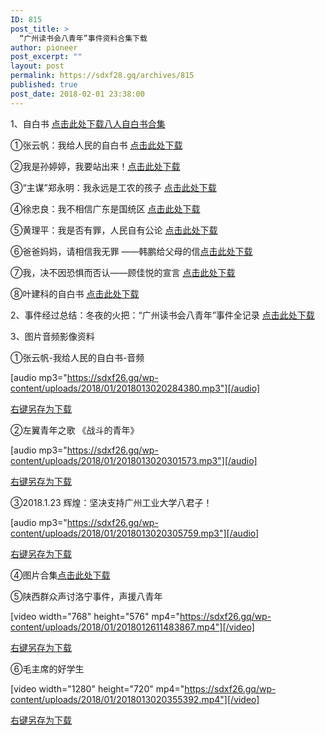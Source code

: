 ```yaml
---
ID: 815
post_title: >
  “广州读书会八青年”事件资料合集下载
author: pioneer
post_excerpt: ""
layout: post
permalink: https://sdxf28.gq/archives/815
published: true
post_date: 2018-02-01 23:38:00
---
```

1、自白书 <a href="https://sdxf26.gq/wp-content/uploads/2018/01/2018013021174519.zip">点击此处下载八人自白书合集</a>

①张云帆：我给人民的自白书 <a href="https://sdxf26.gq/wp-content/uploads/2018/01/2018013020220360.pdf">点击此处下载</a>

②我是孙婷婷，我要站出来！<a href="https://sdxf26.gq/wp-content/uploads/2018/01/2018013020224739.pdf">点击此处下载</a>

③“主谋”郑永明：我永远是工农的孩子 <a href="https://sdxf26.gq/wp-content/uploads/2018/01/2018013020231597.pdf">点击此处下载</a>

④徐忠良：我不相信广东是国统区 <a href="https://sdxf26.gq/wp-content/uploads/2018/01/2018013020234638.pdf">点击此处下载</a>

⑤黄理平：我是否有罪，人民自有公论 <a href="https://sdxf26.gq/wp-content/uploads/2018/01/2018013020240376.pdf">点击此处下载</a>

⑥爸爸妈妈，请相信我无罪 ——韩鹏给父母的信<a href="https://sdxf26.gq/wp-content/uploads/2018/01/2018013020252485.pdf">点击此处下载</a>

⑦我，决不因恐惧而否认——顾佳悦的宣言 <a href="https://sdxf26.gq/wp-content/uploads/2018/01/2018013020242736.pdf">点击此处下载</a>

⑧叶建科的自白书 <a href="https://sdxf26.gq/wp-content/uploads/2018/01/2018013020260196.pdf">点击此处下载</a>

2、事件经过总结：冬夜的火把：“广州读书会八青年”事件全记录 <a href="https://sdxf26.gq/wp-content/uploads/2018/01/2018013023043446.pdf">点击此处下载</a>

3、图片音频影像资料

①张云帆-我给人民的自白书-音频

[audio mp3="https://sdxf26.gq/wp-content/uploads/2018/01/2018013020284380.mp3"][/audio]

<a href="https://sdxf26.gq/wp-content/uploads/2018/01/2018013020284380.mp3">右键另存为下载</a>

②左翼青年之歌 《战斗的青年》

[audio mp3="https://sdxf26.gq/wp-content/uploads/2018/01/2018013020301573.mp3"][/audio]

<a href="https://sdxf26.gq/wp-content/uploads/2018/01/2018013020301573.mp3">右键另存为下载</a>

③2018.1.23 辉煌：坚决支持广州工业大学八君子！

[audio mp3="https://sdxf26.gq/wp-content/uploads/2018/01/2018013020305759.mp3"][/audio]

<a href="https://sdxf26.gq/wp-content/uploads/2018/01/2018013020301573.mp3">右键另存为下载</a>

④图片合集<a href="https://sdxf26.gq/wp-content/uploads/2018/01/2018013020342061.zip">点击此处下载</a>

⑤陕西群众声讨洛宁事件，声援八青年

[video width="768" height="576" mp4="https://sdxf26.gq/wp-content/uploads/2018/01/2018012611483867.mp4"][/video]

<a href="https://sdxf26.gq/wp-content/uploads/2018/01/2018012611483867.mp4">右键另存为下载</a>

⑥毛主席的好学生

[video width="1280" height="720" mp4="https://sdxf26.gq/wp-content/uploads/2018/01/2018013020355392.mp4"][/video]

<a href="https://sdxf26.gq/wp-content/uploads/2018/01/2018013020355392.mp4">右键另存为下载</a>